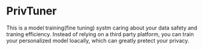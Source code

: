 # PrivTuner
This is a model training(fine tuning) systm caring about your data safety and traning efficiency.
Instead of relying on a third party platform, you can train your personalized model loacally, which can greatly pretect your privacy.
